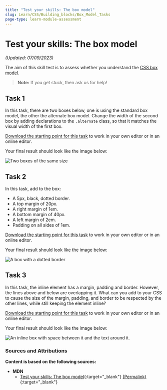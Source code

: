 ```yaml
---
title: "Test your skills: The box model"
slug: Learn/CSS/Building_blocks/Box_Model_Tasks
page-type: learn-module-assessment
---
```


# Test your skills: The box model

_(Updated: 07/09/2023)_

The aim of this skill test is to assess whether you understand the [CSS box model](../../resources/css_building_blocks/the_box_model/index.md).

> **Note:** If you get stuck, then ask us for help!

## Task 1

In this task, there are two boxes below, one is using the standard box model, the other the alternate box model. Change the width of the second box by adding declarations to the `.alternate` class, so that it matches the visual width of the first box.

[Download the starting point for this task](assets/box-models-download.html) to work in your own editor or in an online editor.

Your final result should look like the image below:

![Two boxes of the same size](assets/mdn-box-model1.png)

## Task 2

In this task, add to the box:

- A 5px, black, dotted border.
- A top margin of 20px.
- A right margin of 1em.
- A bottom margin of 40px.
- A left margin of 2em.
- Padding on all sides of 1em.

[Download the starting point for this task](assets/mbp-download.html) to work in your own editor or in an online editor.

Your final result should look like the image below:

![A box with a dotted border](assets/mdn-box-model2.png)

## Task 3

In this task, the inline element has a margin, padding and border. However, the lines above and below are overlapping it. What can you add to your CSS to cause the size of the margin, padding, and border to be respected by the other lines, while still keeping the element inline?

[Download the starting point for this task](assets/inline-block-download.html) to work in your own editor or in an online editor.

Your final result should look like the image below:

![An inline box with space between it and the text around it.](assets/mdn-box-model3.png)

### Sources and Attributions

**Content is based on the following sources:**

- **MDN**
  - [Test your skills: The box model](https://developer.mozilla.org/en-US/docs/Learn/CSS/Building_blocks/Box_Model_Tasks){:target="_blank"} [(Permalink)](https://github.com/mdn/content/blob/529a4466f00f0f29e11716313a3ceb1f9ce5ce76/files/en-us/learn/css/building_blocks/box_model_tasks/index.md){:target="_blank"}